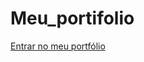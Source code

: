 # Meu_portifolio

<a href='https://luisnego.github.io/Meu_portifolio/meu-curriculo-02
/index.html'>Entrar no meu portfólio</a>
 
